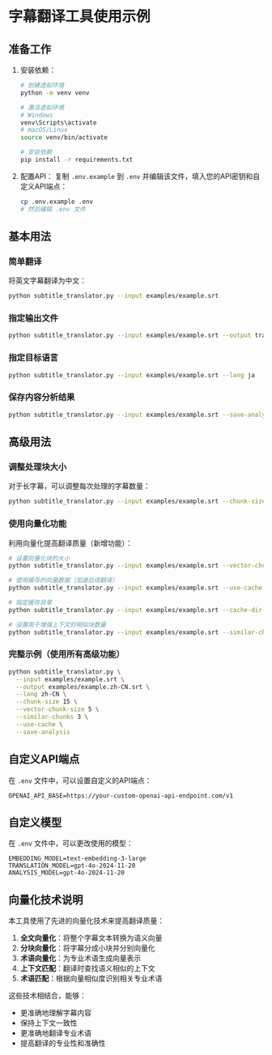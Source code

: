 # 字幕翻译工具使用示例

## 准备工作

1. 安装依赖：
   ```bash
   # 创建虚拟环境
   python -m venv venv
   
   # 激活虚拟环境
   # Windows
   venv\Scripts\activate
   # macOS/Linux
   source venv/bin/activate
   
   # 安装依赖
   pip install -r requirements.txt
   ```

2. 配置API：
   复制 `.env.example` 到 `.env` 并编辑该文件，填入您的API密钥和自定义API端点：
   ```bash
   cp .env.example .env
   # 然后编辑 .env 文件
   ```

## 基本用法

### 简单翻译

将英文字幕翻译为中文：

```bash
python subtitle_translator.py --input examples/example.srt
```

### 指定输出文件

```bash
python subtitle_translator.py --input examples/example.srt --output translated_subtitle.srt
```

### 指定目标语言

```bash
python subtitle_translator.py --input examples/example.srt --lang ja
```

### 保存内容分析结果

```bash
python subtitle_translator.py --input examples/example.srt --save-analysis
```

## 高级用法

### 调整处理块大小

对于长字幕，可以调整每次处理的字幕数量：

```bash
python subtitle_translator.py --input examples/example.srt --chunk-size 20
```

### 使用向量化功能

利用向量化提高翻译质量（新增功能）：

```bash
# 设置向量化块的大小
python subtitle_translator.py --input examples/example.srt --vector-chunk-size 5

# 使用缓存的向量数据（加速后续翻译）
python subtitle_translator.py --input examples/example.srt --use-cache

# 指定缓存目录
python subtitle_translator.py --input examples/example.srt --cache-dir ".vectors_cache"

# 设置用于增强上下文的相似块数量
python subtitle_translator.py --input examples/example.srt --similar-chunks 3
```

### 完整示例（使用所有高级功能）

```bash
python subtitle_translator.py \
  --input examples/example.srt \
  --output examples/example.zh-CN.srt \
  --lang zh-CN \
  --chunk-size 15 \
  --vector-chunk-size 5 \
  --similar-chunks 3 \
  --use-cache \
  --save-analysis
```

## 自定义API端点

在 `.env` 文件中，可以设置自定义的API端点：

```
OPENAI_API_BASE=https://your-custom-openai-api-endpoint.com/v1
```

## 自定义模型

在 `.env` 文件中，可以更改使用的模型：

```
EMBEDDING_MODEL=text-embedding-3-large
TRANSLATION_MODEL=gpt-4o-2024-11-20
ANALYSIS_MODEL=gpt-4o-2024-11-20
```

## 向量化技术说明

本工具使用了先进的向量化技术来提高翻译质量：

1. **全文向量化**：将整个字幕文本转换为语义向量
2. **分块向量化**：将字幕分成小块并分别向量化
3. **术语向量化**：为专业术语生成向量表示
4. **上下文匹配**：翻译时查找语义相似的上下文
5. **术语匹配**：根据向量相似度识别相关专业术语

这些技术相结合，能够：

- 更准确地理解字幕内容
- 保持上下文一致性
- 更准确地翻译专业术语
- 提高翻译的专业性和准确性 